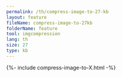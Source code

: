 ```yaml
---
permalink: /th/compress-image-to-27-kb
layout: feature
fileName: compress-image-to-27kb
folderName: feature
tool: imgcompression
lang: th
size: 27
type: kb
---
```


{%- include compress-image-to-X.html -%}
